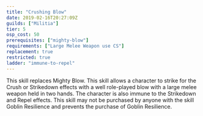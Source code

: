 ```yaml
---
title: "Crushing Blow"
date: 2019-02-16T20:27:09Z
guilds: ["Militia"]
tier: 5
osp_cost: 50
prerequisites: ["mighty-blow"]
requirements: ["Large Melee Weapon use CS"]
replacement: true
restricted: true
ladder: "immune-to-repel"
---
```

This skill replaces Mighty Blow. This skill allows a character to strike for the Crush or Strikedown effects with a well role-played blow with a large melee weapon held in two hands. The character is also immune to the Strikedown and Repel effects. This skill may not be purchased by anyone with the skill Goblin Resilience and prevents the purchase of Goblin Resilience.
